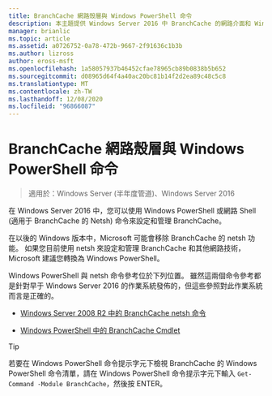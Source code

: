 ```yaml
---
title: BranchCache 網路殼層與 Windows PowerShell 命令
description: 本主題提供 Windows Server 2016 中 BranchCache 的網路介面和 Windows PowerShell 命令參考資源的連結
manager: brianlic
ms.topic: article
ms.assetid: a0726752-0a78-472b-9667-2f91636c1b3b
ms.author: lizross
author: eross-msft
ms.openlocfilehash: 1a58057937b46452cfae78965cb89b0838b5b652
ms.sourcegitcommit: d08965d64f4a40ac20bc81b14f2d2ea89c48c5c8
ms.translationtype: MT
ms.contentlocale: zh-TW
ms.lasthandoff: 12/08/2020
ms.locfileid: "96866087"
---
```

# <a name="branchcache-network-shell-and-windows-powershell-commands"></a>BranchCache 網路殼層與 Windows PowerShell 命令

>適用於：Windows Server (半年度管道)、Windows Server 2016

在 Windows Server 2016 中，您可以使用 Windows PowerShell 或網路 Shell (適用于 BranchCache 的 Netsh) 命令來設定和管理 BranchCache。

在以後的 Windows 版本中，Microsoft 可能會移除 BranchCache 的 netsh 功能。 如果您目前使用 netsh 來設定和管理 BranchCache 和其他網路技術，Microsoft 建議您轉換為 Windows PowerShell。

Windows PowerShell 與 netsh 命令參考位於下列位置。 雖然這兩個命令參考都是針對早于 Windows Server 2016 的作業系統發佈的，但這些參照對此作業系統而言是正確的。

-   [Windows Server 2008 R2 中的 BranchCache netsh 命令](/previous-versions/windows/it-pro/windows-server-2008-R2-and-2008/dd979561(v=ws.10))

-   [Windows PowerShell 中的 BranchCache Cmdlet](/powershell/module/branchcache/)

> [!TIP]
> 若要在 Windows PowerShell 命令提示字元下檢視 BranchCache 的 Windows PowerShell 命令清單，請在 Windows PowerShell 命令提示字元下輸入 `Get-Command -Module BranchCache`，然後按 ENTER。
